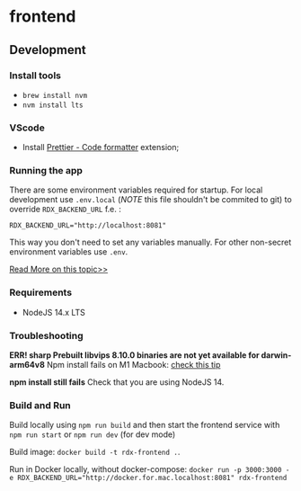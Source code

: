 # frontend

## Development

### Install tools

- `brew install nvm`
- `nvm install lts`

### VScode

- Install [Prettier - Code formatter](https://marketplace.visualstudio.com/items?itemName=esbenp.prettier-vscode) extension;

### Running the app

There are some environment variables required for startup. For local development use `.env.local` (_NOTE_ this file shouldn't be commited to git) to override `RDX_BACKEND_URL` f.e. :

```
RDX_BACKEND_URL="http://localhost:8081"
```

This way you don't need to set any variables manually. For other non-secret environment variables use `.env`.

[Read More on this topic>>](https://frontend-digest.com/environment-variables-in-next-js-9a272f0bf655)

### Requirements

- NodeJS 14.x LTS

### Troubleshooting

**ERR! sharp Prebuilt libvips 8.10.0 binaries are not yet available for darwin-arm64v8**
Npm install fails on M1 Macbook: [check this tip](https://stackoverflow.com/a/67566332)

**npm install still fails**
Check that you are using NodeJS 14.

### Build and Run

Build locally using `npm run build` and then start the frontend service with `npm run start` or `npm run dev` (for dev mode)

Build image: `docker build -t rdx-frontend .`.

Run in Docker locally, without docker-compose: `docker run -p 3000:3000 -e RDX_BACKEND_URL="http://docker.for.mac.localhost:8081" rdx-frontend`
